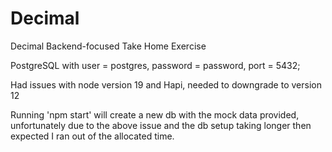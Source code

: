 # Decimal
Decimal Backend-focused Take Home Exercise

PostgreSQL with user = postgres, password = password, port = 5432;

Had issues with node version 19 and Hapi, needed to downgrade to version 12

Running 'npm start' will create a new db with the mock data provided, 
unfortunately due to the above issue and the db setup taking longer then expected I ran out of the allocated time.